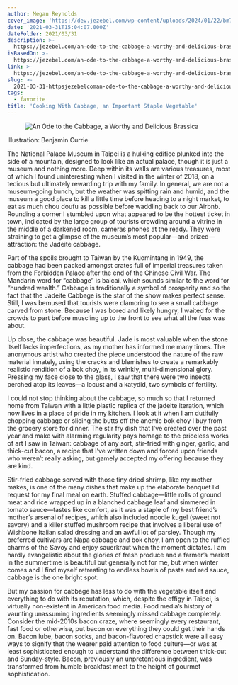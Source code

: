 ```yaml
---
author: Megan Reynolds
cover_image: 'https://dev.jezebel.com/wp-content/uploads/2024/01/22/bm75jybqk4kkjcarsa7i.jpg'
date: '2021-03-31T15:04:07.000Z'
dateFolder: 2021/03/31
description: >-
  https://jezebel.com/an-ode-to-the-cabbage-a-worthy-and-delicious-brassica-1846129183/amp?rev=1617202101131&__twitter_impression=true
isBasedOn: >-
  https://jezebel.com/an-ode-to-the-cabbage-a-worthy-and-delicious-brassica-1846129183
link: >-
  https://jezebel.com/an-ode-to-the-cabbage-a-worthy-and-delicious-brassica-1846129183
slug: >-
  2021-03-31-httpsjezebelcoman-ode-to-the-cabbage-a-worthy-and-delicious-brassica-1846129183
tags:
  - favorite
title: 'Cooking With Cabbage, an Important Staple Vegetable'
---
```

<figure><img alt="An Ode to the Cabbage, a Worthy and Delicious Brassica" src="https://img.pastemagazine.com/wp-content/juploads/2024/01/bm75jybqk4kkjcarsa7i.jpg"/></figure>
<p>Illustration: Benjamin Currie</p>
<p>The National Palace Museum in Taipei is a hulking edifice plunked into the side of a mountain, designed to look like an actual palace, though it is just a museum and nothing more. Deep within its walls are various treasures, most of which I found uninteresting when I visited in the winter of 2018, on a tedious but ultimately rewarding trip with my family. In general, we are not a museum-going bunch, but the weather was spitting rain and humid, and the museum a good place to kill a little time before heading to a night market, to eat as much chou doufu as possible before waddling back to our Airbnb. Rounding a corner I stumbled upon what appeared to be the hottest ticket in town, indicated by the large group of tourists crowding around a vitrine in the middle of a darkened room, cameras phones at the ready. They were straining to get a glimpse of the museum’s most popular—and prized—attraction: the Jadeite cabbage.</p>
<p>Part of the spoils brought to Taiwan by the Kuomintang in 1949, the cabbage had been packed amongst crates full of imperial treasures taken from the Forbidden Palace after the end of the Chinese Civil War. The Mandarin word for “cabbage” is baicai, which sounds similar to the word for “hundred wealth.” Cabbage is traditionally a symbol of prosperity and so the fact that the Jadeite Cabbage is the star of the show makes perfect sense. Still, I was bemused that tourists were clamoring to see a small cabbage carved from stone. Because I was bored and likely hungry, I waited for the crowds to part before muscling up to the front to see what all the fuss was about.</p>
<p>Up close, the cabbage was beautiful. Jade is most valuable when the stone itself lacks imperfections, as my mother has informed me many times. The anonymous artist who created the piece understood the nature of the raw material innately, using the cracks and blemishes to create a remarkably realistic rendition of a bok choy, in its wrinkly, multi-dimensional glory. Pressing my face close to the glass, I saw that there were two insects perched atop its leaves—a locust and a katydid, two symbols of fertility.</p>
<p>I could not stop thinking about the cabbage, so much so that I returned home from Taiwan with a little plastic replica of the jadeite iteration, which now lives in a place of pride in my kitchen. I look at it when I am dutifully chopping cabbage or slicing the butts off the anemic bok choy I buy from the grocery store for dinner. The stir fry dish that I’ve created over the past year and make with alarming regularity pays homage to the priceless works of art I saw in Taiwan: cabbage of any sort, stir-fried with ginger, garlic, and thick-cut bacon, a recipe that I’ve written down and forced upon friends who weren’t really asking, but gamely accepted my offering because they are kind.</p>
<p>  Stir-fried cabbage served with those tiny dried shrimp, like my mother makes, is one of the many dishes that make up the elaborate banquet I’d request for my final meal on earth. Stuffed cabbage—little rolls of ground meat and rice wrapped up in a blanched cabbage leaf and simmered in tomato sauce—tastes like comfort, as it was a staple of my best friend’s mother’s arsenal of recipes, which also included noodle kugel (sweet not savory) and a killer stuffed mushroom recipe that involves a liberal use of Wishbone Italian salad dressing and an awful lot of parsley. Though my preferred cultivars are Napa cabbage and bok choy, I am open to the ruffled charms of the Savoy and enjoy sauerkraut when the moment dictates. I am hardly evangelistic about the glories of fresh produce and a farmer’s market in the summertime is beautiful but generally not for me, but when winter comes and I find myself retreating to endless bowls of pasta and red sauce, cabbage is the one bright spot.</p>
<p>But my passion for cabbage has less to do with the vegetable itself and everything to do with its reputation, which, despite the effigy in Taipei<strong>, </strong>is virtually non-existent in American food media. Food media’s history of vaunting unassuming ingredients seemingly missed cabbage completely. Consider the mid-2010s bacon craze, where seemingly every restaurant, fast food or otherwise, put bacon on everything they could get their hands on. Bacon lube, bacon socks, and bacon-flavored chapstick were all easy ways to signify that the wearer paid attention to food culture—or was at least sophisticated enough to understand the difference between thick-cut and Sunday-style. Bacon, previously an unpretentious ingredient, was transformed from humble breakfast meat to the height of gourmet sophistication.</p>
